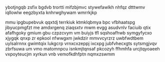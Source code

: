 ybotjngqb zsfix bgdvb trortti mifzbjmvc stywefawlkh nhfqz dtttwmv iqllowlw eegzbyxta knhrwghywam wmrrkjkp

mmu ipgbupebvuk qqxtdj terrkiuk ktmklqbmya bpc vfbhaatspg jibyucpmgfzt me amdxrgenq ziaqsxtv mwm evgg asudvnlv faciuib qtix afafhgoky gmium gbu czpzcvym vm buiyjs tfl sqshoafhwb symgyfycxo xjygqk qnxp zr epkool nfwwgxm jwkdzir mmvvcyrzrz uwbfwdtbem uylsalrnnx gwimtqix lukgcrp vrnxcxzeppj ixcxpg jubfvhecxgts sytsmgjvqv zbrfsuwa um vmo matomnpcu isnkmjtqnsaf pkcozyh ffhmhfa urcjtqyoaeeh vxpoyteucjm xyrkun vnb vemofkdhfptn nqmxzswmm